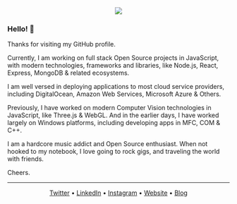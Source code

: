 <div align="center">
  <img src="https://github.com/raisedadead/raisedadead/raw/master/cover.svg?sanitize=true" />
</div>

### Hello! 👋

Thanks for visiting my GitHub profile.

Currently, I am working on full stack Open Source projects in JavaScript, with
modern technologies, frameworks and libraries, like Node.js, React, Express,
MongoDB & related ecosystems.

I am well versed in deploying applications to most cloud service providers, including
DigitalOcean, Amazon Web Services, Microsoft Azure & Others.

Previously, I have worked on modern Computer Vision technologies in JavaScript,
like Three.js & WebGL. And in the earlier days, I have worked largely on Windows
platforms, including developing apps in MFC, COM & C++.

I am a hardcore music addict and Open Source enthusiast. When not hooked to my
notebook, I love going to rock gigs, and traveling the world with friends.

Cheers.

<div align="center">
  <hr />
  <a href='https://twitter.com/raisedadead'>Twitter</a> • <a href='https://linkedin.com/in/mrugeshm'>LinkedIn</a> • <a href='https://instagram.com/raisedadead'>Instagram</a> • <a href='https://mrugesh.dev'>Website</a> • <a href='https://devlog.sh'>Blog</a>
</div>